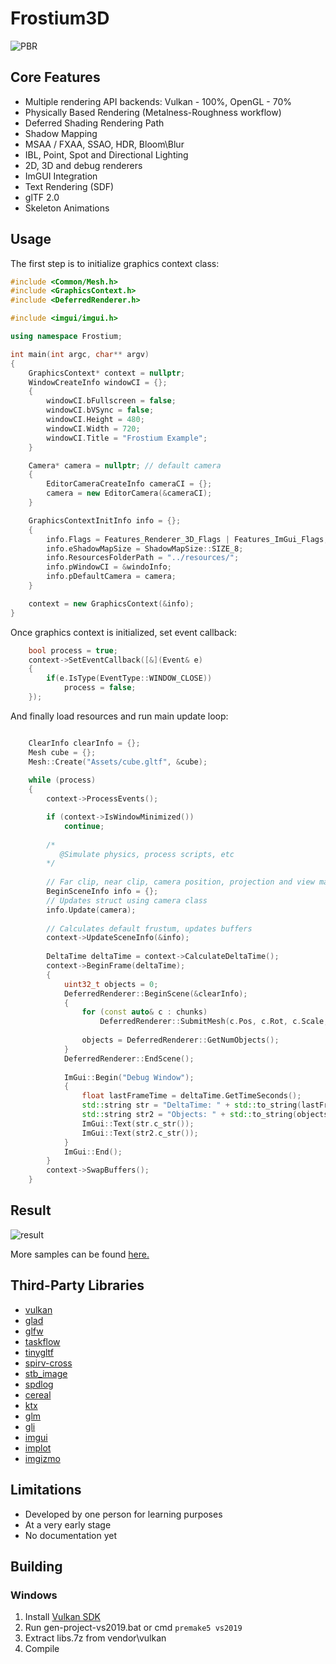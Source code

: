 Frostium3D
=====
![PBR](https://i.imgur.com/W81qlzQ.png)
## Core Features
  - Multiple rendering API backends: Vulkan - 100%, OpenGL - 70%
  - Physically Based Rendering (Metalness-Roughness workflow)
  - Deferred Shading Rendering Path
  - Shadow Mapping
  - MSAA / FXAA, SSAO, HDR, Bloom\Blur
  - IBL, Point, Spot and Directional Lighting
  - 2D, 3D and debug renderers
  - ImGUI Integration
  - Text Rendering (SDF)
  - glTF 2.0
  - Skeleton Animations

## Usage
The first step is to initialize graphics context class:
```cpp
#include <Common/Mesh.h>
#include <GraphicsContext.h>
#include <DeferredRenderer.h>

#include <imgui/imgui.h>

using namespace Frostium;

int main(int argc, char** argv)
{
	GraphicsContext* context = nullptr;
	WindowCreateInfo windowCI = {};
	{
		windowCI.bFullscreen = false;
		windowCI.bVSync = false;
		windowCI.Height = 480;
		windowCI.Width = 720;
		windowCI.Title = "Frostium Example";
	}

	Camera* camera = nullptr; // default camera
	{
		EditorCameraCreateInfo cameraCI = {};
		camera = new EditorCamera(&cameraCI);
	}

	GraphicsContextInitInfo info = {};
	{
		info.Flags = Features_Renderer_3D_Flags | Features_ImGui_Flags;
		info.eShadowMapSize = ShadowMapSize::SIZE_8;
		info.ResourcesFolderPath = "../resources/";
		info.pWindowCI = &windoInfo;
		info.pDefaultCamera = camera;
	}

	context = new GraphicsContext(&info);
}
```
Once graphics context is initialized, set event callback:
```cpp
	bool process = true;
	context->SetEventCallback([&](Event& e)
	{
		if(e.IsType(EventType::WINDOW_CLOSE))
			process = false;
	});
```
And finally load resources and run main update loop:
```cpp

	ClearInfo clearInfo = {};
	Mesh cube = {};
	Mesh::Create("Assets/cube.gltf", &cube);
  
	while (process)
	{
		context->ProcessEvents();

		if (context->IsWindowMinimized())
			continue;
      
		/* 
		   @Simulate physics, process scripts, etc
		*/
		
		// Far clip, near clip, camera position, projection and view matrices
		BeginSceneInfo info = {};
		// Updates struct using camera class
		info.Update(camera);
		
		// Calculates default frustum, updates buffers
		context->UpdateSceneInfo(&info);
		
		DeltaTime deltaTime = context->CalculateDeltaTime();
		context->BeginFrame(deltaTime);
		{
			uint32_t objects = 0;
			DeferredRenderer::BeginScene(&clearInfo);
			{
				for (const auto& c : chunks)
					DeferredRenderer::SubmitMesh(c.Pos, c.Rot, c.Scale, &cube, c.MaterialID);
					
				objects = DeferredRenderer::GetNumObjects();
			}
			DeferredRenderer::EndScene();
			
			ImGui::Begin("Debug Window");
			{
				float lastFrameTime = deltaTime.GetTimeSeconds();
				std::string str = "DeltaTime: " + std::to_string(lastFrameTime);
				std::string str2 = "Objects: " + std::to_string(objects);
				ImGui::Text(str.c_str());
				ImGui::Text(str2.c_str());
			}
			ImGui::End();
		}
		context->SwapBuffers();
	}
```
## Result
![result](https://i.imgur.com/cu9Ib8P.png)

More samples can be found [here.](https://github.com/YellowDummy/Frostium3D/tree/main/samples)

## Third-Party Libraries
- [vulkan](https://www.lunarg.com/vulkan-sdk/)
- [glad](https://glad.dav1d.de/)
- [glfw](https://github.com/glfw/glfw)
- [taskflow](https://github.com/taskflow/taskflow)
- [tinygltf](https://github.com/syoyo/tinygltf)
- [spirv-cross](https://github.com/KhronosGroup/SPIRV-Cross)
- [stb_image](https://github.com/nothings/stb)
- [spdlog](https://github.com/gabime/spdlog)
- [cereal](https://github.com/USCiLab/cereal)
- [ktx](https://github.com/KhronosGroup/KTX-Software)
- [glm](https://github.com/g-truc/glm)
- [gli](https://github.com/g-truc/gli)
- [imgui](https://github.com/ocornut/imgui)
- [implot](https://github.com/epezent/implot)
- [imgizmo](https://github.com/CedricGuillemet/ImGuizmo)

## Limitations
- Developed by one person for learning purposes
- At a very early stage
- No documentation yet

## Building
### Windows
1. Install [Vulkan SDK](https://www.lunarg.com/vulkan-sdk/)
2. Run gen-project-vs2019.bat or cmd ```premake5 vs2019```
3. Extract libs.7z from vendor\vulkan
4. Compile